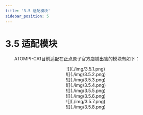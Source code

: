 ```yaml
---
title: '3.5 适配模块'
sidebar_position: 5
---
```


# 3.5 适配模块

&emsp;&emsp;ATOMPI-CA1目前适配在正点原子官方店铺出售的模块有如下：

<center>
![](./img/3.5.1.png)
</center>

<center>
![](./img/3.5.2.png)
</center>

<center>
![](./img/3.5.3.png)
</center>

<center>
![](./img/3.5.4.png)
</center>

<center>
![](./img/3.5.5.png)
</center>

<center>
![](./img/3.5.6.png)
</center>

<center>
![](./img/3.5.7.png)
</center>

<center>
![](./img/3.5.8.png)
</center>



